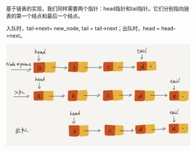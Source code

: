  基于链表的实现，我们同样需要两个指针：head指针和tail指针。它们分别指向链表的第⼀个结点和最后⼀个结点。
 
 ⼊队时，tail->next= new_node, tail = tail->next；出队时，head = head->next。
 
![](asserts/Pasted%20image%2020250808085953.png)